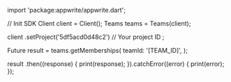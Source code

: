 import 'package:appwrite/appwrite.dart';

// Init SDK
Client client = Client();
Teams teams = Teams(client);

client
    .setProject('5df5acd0d48c2') // Your project ID
;

Future result = teams.getMemberships(
    teamId: '[TEAM_ID]',
);

result
  .then((response) {
    print(response);
  }).catchError((error) {
    print(error);
  });